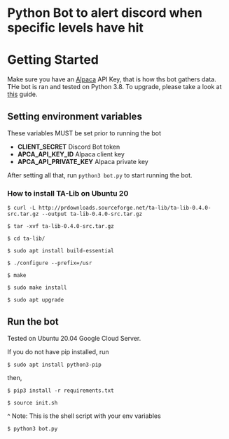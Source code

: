 # Python Bot to alert discord when specific levels have hit

# Getting Started
Make sure you have an [Alpaca](https://alpaca.markets/) API Key, that is how ths bot gathers data. THe bot is ran and tested on Python 3.8. To upgrade, please take a look at [this](https://tech.serhatteker.com/post/2020-09/how-to-install-python39-on-ubuntu/) guide.

## Setting environment variables

These variables MUST be set prior to running the bot

-   **CLIENT_SECRET** Discord Bot token
-   **APCA_API_KEY_ID** Alpaca client key
- 	**APCA_API_PRIVATE_KEY** Alpaca private key 

After setting all that, run `python3 bot.py` to start running the bot.

### How to install TA-Lib on Ubuntu 20
`$ curl -L http://prdownloads.sourceforge.net/ta-lib/ta-lib-0.4.0-src.tar.gz --output ta-lib-0.4.0-src.tar.gz`

`$ tar -xvf ta-lib-0.4.0-src.tar.gz`

`$ cd ta-lib/`

`$ sudo apt install build-essential`

`$ ./configure --prefix=/usr`

`$ make`

`$ sudo make install`

`$ sudo apt upgrade`

## Run the bot
Tested on Ubuntu 20.04 Google Cloud Server.

If you do not have pip installed, run

`$ sudo apt install python3-pip`

then,

`$ pip3 install -r requirements.txt`

`$ source init.sh`

^ Note: This is the shell script with your env variables

`$ python3 bot.py`